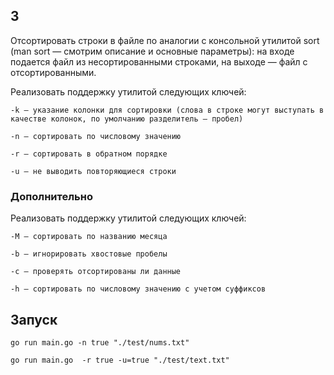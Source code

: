 ## 3

Отсортировать строки в файле по аналогии с консольной утилитой sort (man sort — смотрим описание и основные параметры): на входе подается файл из несортированными строками, на выходе — файл с отсортированными.

Реализовать поддержку утилитой следующих ключей:

    -k — указание колонки для сортировки (слова в строке могут выступать в качестве колонок, по умолчанию разделитель — пробел)
    
    -n — сортировать по числовому значению
    
    -r — сортировать в обратном порядке
    
    -u — не выводить повторяющиеся строки

### Дополнительно

Реализовать поддержку утилитой следующих ключей:


    -M — сортировать по названию месяца
    
    -b — игнорировать хвостовые пробелы
    
    -c — проверять отсортированы ли данные
    
    -h — сортировать по числовому значению с учетом суффиксов


## Запуск

`go run main.go -n true "./test/nums.txt"`

`go run main.go  -r true -u=true "./test/text.txt"`
